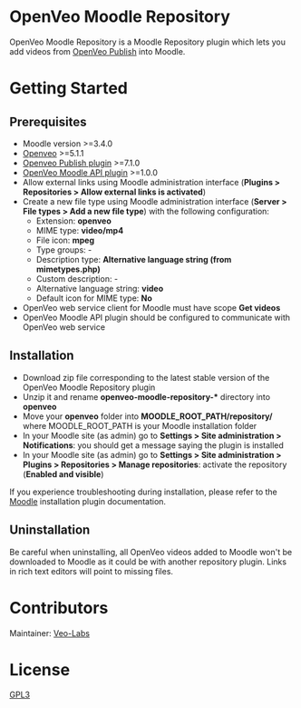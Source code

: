 # OpenVeo Moodle Repository

OpenVeo Moodle Repository is a Moodle Repository plugin which lets you add videos from [OpenVeo Publish](https://github.com/veo-labs/openveo-publish) into Moodle.

# Getting Started

## Prerequisites

- Moodle version >=3.4.0
- [Openveo](https://github.com/veo-labs/openveo-core) >=5.1.1
- [Openveo Publish plugin](https://github.com/veo-labs/openveo-publish) >=7.1.0
- [OpenVeo Moodle API plugin](https://github.com/veo-labs/openveo-moodle-api) >=1.0.0
- Allow external links using Moodle administration interface (**Plugins > Repositories > Allow external links is activated**)
- Create a new file type using Moodle administration interface (**Server > File types > Add a new file type**) with the following configuration:
    - Extension: **openveo**
    - MIME type: **video/mp4**
    - File icon: **mpeg**
    - Type groups: -
    - Description type: **Alternative language string (from mimetypes.php)**
    - Custom description: -
    - Alternative language string: **video**
    - Default icon for MIME type: **No**
- OpenVeo web service client for Moodle must have scope **Get videos**
- OpenVeo Moodle API plugin should be configured to communicate with OpenVeo web service

## Installation

- Download zip file corresponding to the latest stable version of the OpenVeo Moodle Repository plugin
- Unzip it and rename **openveo-moodle-repository-\*** directory into **openveo**
- Move your **openveo** folder into **MOODLE_ROOT_PATH/repository/** where MOODLE_ROOT_PATH is your Moodle installation folder
- In your Moodle site (as admin) go to **Settings > Site administration > Notifications**: you should get a message saying the plugin is installed
- In your Moodle site (as admin) go to **Settings > Site administration > Plugins > Repositories > Manage repositories**: activate the repository (**Enabled and visible**)

If you experience troubleshooting during installation, please refer to the [Moodle](https://docs.moodle.org) installation plugin documentation.

## Uninstallation

Be careful when uninstalling, all OpenVeo videos added to Moodle won't be downloaded to Moodle as it could be with another repository plugin. Links in rich text editors will point to missing files.

# Contributors

Maintainer: [Veo-Labs](http://www.veo-labs.com/)

# License

[GPL3](http://www.gnu.org/licenses/gpl.html)
